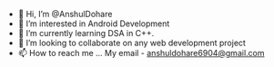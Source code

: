 - 👋 Hi, I’m @AnshulDohare
- 👀 I’m interested in Android Development
- 🌱 I’m currently learning DSA in C++.
- 💞️ I’m looking to collaborate on 
     any web development project
- 📫 How to reach me ... My email - anshuldohare6904@gmail.com

<!---
AnshulDohare/AnshulDohare is a ✨ special ✨ repository because its `README.md` (this file) appears on your GitHub profile.
You can click the Preview link to take a look at your changes.
--->
